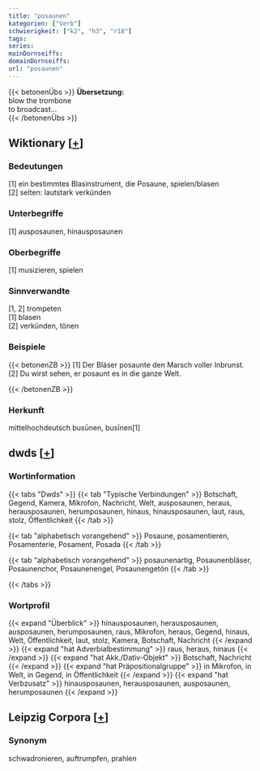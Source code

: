 ```yaml
---
title: "posaunen"
kategorien: ["Verb"]
schwierigkeit: ["k2", "h3", "r18"]
tags:
series:
mainDornseiffs:
domainDornseiffs:
url: "posaunen"
---
```


{{< betonenÜbs >}}
**Übersetzung:**  
blow  the trombone  
to broadcast...  
{{< /betonenÜbs >}}

## Wiktionary [[+](https://de.wiktionary.org/wiki/posaunen)]

### Bedeutungen
[1] ein bestimmtes Blasinstrument, die Posaune, spielen/blasen  
[2] selten: lautstark verkünden  

### Unterbegriffe
[1] ausposaunen, hinausposaunen  

### Oberbegriffe
[1] musizieren, spielen  

### Sinnverwandte
[1, 2] trompeten  
[1] blasen  
[2] verkünden, tönen  

### Beispiele
{{< betonenZB >}}
[1] Der Bläser posaunte den Marsch voller Inbrunst.  
[2] Du wirst sehen, er posaunt es in die ganze Welt.  

{{< /betonenZB >}}
### Herkunft
mittelhochdeutsch busūnen, busīnen[1]  



## dwds [[+](https://www.dwds.de/wb/posaunen)]

### Wortinformation
{{< tabs "Dwds" >}}
{{< tab "Typische Verbindungen" >}}
Botschaft, Gegend, Kamera, Mikrofon, Nachricht, Welt, ausposaunen, heraus, herausposaunen, herumposaunen, hinaus, hinausposaunen, laut, raus, stolz, Öffentlichkeit
{{< /tab >}}

{{< tab "alphabetisch vorangehend" >}}
Posaune, posamentieren, Posamenterie, Posament, Posada
{{< /tab >}}

{{< tab "alphabetisch vorangehend" >}}
posaunenartig, Posaunenbläser, Posaunenchor, Posaunenengel, Posaunengetön
{{< /tab >}}

{{< /tabs >}}

### Wortprofil
{{< expand "Überblick" >}} hinausposaunen, herausposaunen, ausposaunen, herumposaunen, raus, Mikrofon, heraus, Gegend, hinaus, Welt, Öffentlichkeit, laut, stolz, Kamera, Botschaft, Nachricht {{< /expand >}}
{{< expand "hat Adverbialbestimmung" >}} raus, heraus, hinaus {{< /expand >}}
{{< expand "hat Akk./Dativ-Objekt" >}} Botschaft, Nachricht {{< /expand >}}
{{< expand "hat Präpositionalgruppe" >}} in Mikrofon, in Welt, in Gegend, in Öffentlichkeit {{< /expand >}}
{{< expand "hat Verbzusatz" >}} hinausposaunen, herausposaunen, ausposaunen, herumposaunen {{< /expand >}}

## Leipzig Corpora [[+](https://corpora.uni-leipzig.de/en/res?word=posaunen&corpusId=deu_newscrawl-public_2018)]


### Synonym
schwadronieren, auftrumpfen, prahlen

